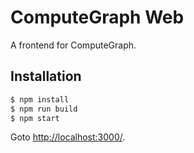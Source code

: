 ComputeGraph Web
===================================

A frontend for ComputeGraph.

Installation
------------

```sh
$ npm install
$ npm run build
$ npm start
```

Goto [http://localhost:3000/](http://localhost:3000/).

